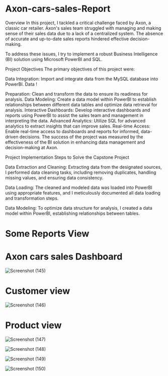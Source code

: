 # Axon-cars-sales-Report
Overview In this project, I tackled a critical challenge faced by Axon, a classic car retailer. Axon's sales team struggled with managing and making sense of their sales data due to a lack of a centralized system. The absence of accurate and up-to-date sales reports hindered effective decision-making.

To address these issues, I try to implement a robust Business Intelligence (BI) solution using Microsoft PowerBI and SQL.

Project Objectives The primary objectives of this project were:

Data Integration: Import and integrate data from the MySQL database into PowerBI. Data !

Preparation: Clean and transform the data to ensure its readiness for analysis. Data Modeling: Create a data model within PowerBI to establish relationships between different data tables and optimize data retrieval for analysis. Interactive Dashboards: Develop interactive dashboards and reports using PowerBI to assist the sales team and management in interpreting the data. Advanced Analytics: Utilize SQL for advanced analytics to extract insights that can improve sales. Real-time Access: Enable real-time access to dashboards and reports for informed, data-driven decisions. The success of the project was measured by the effectiveness of the BI solution in enhancing data management and decision-making at Axon.

Project Implementation Steps to Solve the Capstone Project

Data Extraction and Cleaning: Extracting data from the designated sources, I performed data cleaning tasks, including removing duplicates, handling missing values, and ensuring data consistency.

Data Loading: The cleaned and modeled data was loaded into PowerBI using appropriate features, and I meticulously documented all data loading and transformation steps.

Data Modeling: To optimize data structure for analysis, I created a data model within PowerBI, establishing relationships between tables.

# Some Reports View
# Axon cars sales Dashboard

![Screenshot (145)](https://github.com/user-attachments/assets/f0171ab0-b556-45f7-b856-06a2d76096c9)

# Customer view
![Screenshot (146)](https://github.com/user-attachments/assets/3d23a463-a18b-4342-a042-26f6626f8bea)

# Product view
![Screenshot (147)](https://github.com/user-attachments/assets/267c8188-e7c4-401b-8c7c-e5acf775955d)

![Screenshot (148)](https://github.com/user-attachments/assets/dd1f8e5a-a3a3-41a4-868a-f861fff2157e)


![Screenshot (149)](https://github.com/user-attachments/assets/a24f823c-da3a-4898-b902-3f253ceebd45)

![Screenshot (150)](https://github.com/user-attachments/assets/49f7ec30-0f44-47a0-8161-bee71f52614b)
